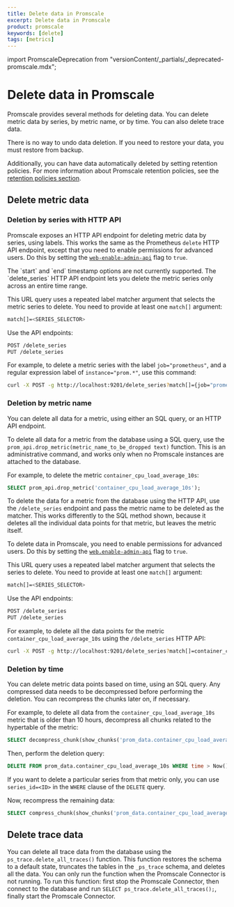 ```yaml
---
title: Delete data in Promscale
excerpt: Delete data in Promscale
product: promscale
keywords: [delete]
tags: [metrics]
---
```


import PromscaleDeprecation from "versionContent/_partials/_deprecated-promscale.mdx";

# Delete data in Promscale

<PromscaleDeprecation />

Promscale provides several methods for deleting data. You can delete metric data
by series, by metric name, or by time. You can also delete trace data.

<highlight type="warning">
There is no way to undo data deletion. If you need to restore your data,
you must restore from backup.
</highlight>

Additionally, you can have data automatically deleted by setting retention
policies. For more information about Promscale retention policies, see the
[retention policies section][retention].

## Delete metric data

### Deletion by series with HTTP API

Promscale exposes an HTTP API endpoint for deleting metric data by series, using
labels. This works the same as the Prometheus `delete` HTTP API endpoint, except
that you need to enable permissions for advanced users. Do this by setting the
[`web-enable-admin-api`][web-enable-admin-api] flag to `true`.

<highlight type="note">
The `start` and `end` timestamp options are not currently supported. The
`delete_series` HTTP API endpoint lets you delete the metric series only across an
entire time range.
</highlight>

This URL query uses a repeated label matcher argument that selects the metric series
to delete. You need to provide at least one `match[]` argument:

```bash
match[]=<SERIES_SELECTOR>
```

Use the API endpoints:

```bash
POST /delete_series
PUT /delete_series
```

For example, to delete a metric series with the label `job="prometheus"`, and a regular
expression label of `instance="prom.*"`, use this command:

```bash
curl -X POST -g http://localhost:9201/delete_series?match[]={job="prometheus", instance=~"prom.*"}
```

### Deletion by metric name

You can delete all data for a metric, using either an SQL query, or an HTTP
API endpoint.

To delete all data for a metric from the database using a SQL query,
use the `prom_api.drop_metric(metric_name_to_be_dropped text)` function. This is
an administrative command, and works only when no Promscale instances are
attached to the database.

For example, to delete the metric `container_cpu_load_average_10s`:

```sql
SELECT prom_api.drop_metric('container_cpu_load_average_10s');
```

To delete the data for a metric from the database using the HTTP API,
use the `/delete_series` endpoint and pass the metric name to be deleted as the
matcher. This works differently to the SQL method shown, because it deletes all
the individual data points for that metric, but leaves the metric itself.

To delete data in Promscale, you need to enable permissions for advanced users.
Do this by setting the [`web.enable-admin-api`][web-enable-admin-api] flag
to `true`.

This URL query uses a repeated label matcher argument that selects the series to
delete. You need to provide at least one `match[]` argument:

```bash
match[]=<SERIES_SELECTOR>
```

Use the API endpoints:

```bash
POST /delete_series
PUT /delete_series
```

For example, to delete all the data points for the metric
`container_cpu_load_average_10s` using the `/delete_series` HTTP API:

```bash
curl -X POST -g http://localhost:9201/delete_series?match[]=container_cpu_load_average_10s
```

### Deletion by time

You can delete metric data points based on time, using an SQL query. Any compressed
data needs to be decompressed before performing the deletion. You can
recompress the chunks later on, if necessary.

For example, to delete all data from the `container_cpu_load_average_10s` metric
that is older than 10 hours, decompress all chunks
related to the hypertable of the metric:

```sql
SELECT decompress_chunk(show_chunks('prom_data.container_cpu_load_average_10s'));
```

Then, perform the deletion query:

```sql
DELETE FROM prom_data.container_cpu_load_average_10s WHERE time > Now() - interval '10 hour';
```

If you want to delete a particular series from that metric only, you can use `series_id=<ID>`
in the `WHERE` clause of the `DELETE` query.

Now, recompress the remaining data:

```sql
SELECT compress_chunk(show_chunks('prom_data.container_cpu_load_average_10s', older_than => '2 hours'));
```

## Delete trace data

You can delete all trace data from the database using the
`ps_trace.delete_all_traces()` function. This function restores the schema to a
default state, truncates the tables in the `_ps_trace` schema, and deletes all
the data. You can only run the function when the Promscale Connector is not
running.
<highlight type="note">
To run this function: first stop the Promscale Connector, then connect to the
database and run `SELECT ps_trace.delete_all_traces();`, finally start the
Promscale Connector.
</highlight>

[retention]: /promscale/:currentVersion:/manage-data/retention/
[web-enable-admin-api]: /promscale/:currentVersion:/cli/#web-server-flags
